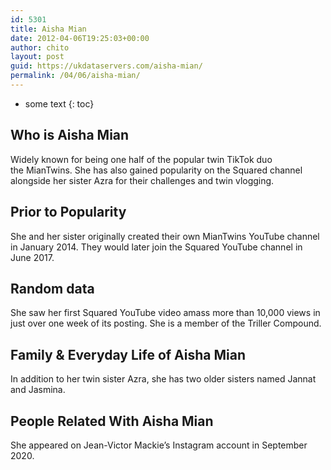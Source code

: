 ```yaml
---
id: 5301
title: Aisha Mian
date: 2012-04-06T19:25:03+00:00
author: chito
layout: post
guid: https://ukdataservers.com/aisha-mian/
permalink: /04/06/aisha-mian/
---
```


* some text
{: toc}
          
          
## Who is  Aisha Mian
                  
                  
                  
Widely known for being one half of the popular twin TikTok duo the MianTwins. She has also gained popularity on the Squared channel alongside her sister Azra for their challenges and twin vlogging. 
                  
                
                
                
## Prior to Popularity 
                  
                  
                  
She and her sister originally created their own MianTwins YouTube channel in January 2014. They would later join the Squared YouTube channel in June 2017. 
                  
                
                
                
## Random data 
                  
                  
                  
She saw her first Squared YouTube video amass more than 10,000 views in just over one week of its posting. She is a member of the Triller Compound.
                  
                
                
                
## Family & Everyday Life of Aisha Mian
                  
                  
                  
In addition to her twin sister Azra, she has two older sisters named Jannat and Jasmina. 
                  
                
                
                
## People Related With  Aisha Mian
                  
                  
                  
She appeared on Jean-Victor Mackie&#8217;s Instagram account in September 2020.
                  
                
              
            
          
          
          
    
    
  
